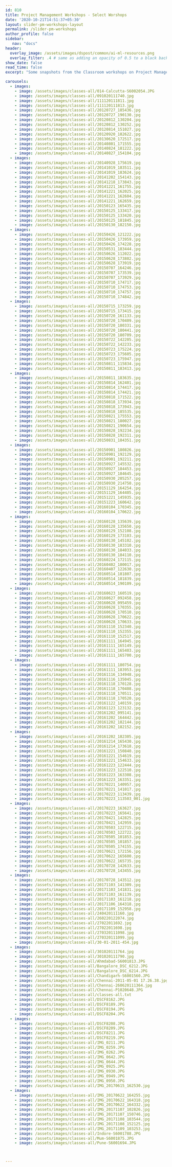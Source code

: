 ```yaml
---
id: 810    
title: Project Management Workshops - Select Worshops
date: '2020-10-21T14:51:37+05:30'
layout: slider-pm-workshops-layout
permalink: /slider-pm-workshops
author_profile: false
sidebar:
   nav: "docs"
header:
  overlay_image: /assets/images/dspost/common/ai-ml-resources.png
  overlay_filter: .4 # same as adding an opacity of 0.5 to a black background
show_date: false
read_time: false
excerpt: "Some snapshots from the Classroom workshops on Project Management, PMP, Agile, PRINCE2, Project Risk Management, Customized Project Management, MSP 4000+ learners, 300+ sessions, 12000+ Hours. Learners across the Glove."

carousels:
  - images: 
    - image: /assets/images/classes-all/014-Calcutta-S6002054.JPG
    - image: /assets/images/classes-all/091020111740.jpg
    - image: /assets/images/classes-all/111120111811.jpg
    - image: /assets/images/classes-all/111120111813.jpg
    - image: /assets/images/classes-all/20120727_185436.jpg
    - image: /assets/images/classes-all/20120727_190130.jpg
    - image: /assets/images/classes-all/20120812_130204.jpg
    - image: /assets/images/classes-all/20120812_130252.jpg
    - image: /assets/images/classes-all/20120814_151027.jpg
    - image: /assets/images/classes-all/20120920_182622.jpg
    - image: /assets/images/classes-all/20130620_172517.jpg
    - image: /assets/images/classes-all/20140801_171555.jpg
    - image: /assets/images/classes-all/20140824_181222.jpg
    - image: /assets/images/classes-all/20140827_154104.jpg
  - images: 
    - image: /assets/images/classes-all/20140928_175619.jpg
    - image: /assets/images/classes-all/20141019_183511.jpg
    - image: /assets/images/classes-all/20141019_183624.jpg
    - image: /assets/images/classes-all/20141202_154143.jpg
    - image: /assets/images/classes-all/20141218_173843.jpg
    - image: /assets/images/classes-all/20141221_161755.jpg
    - image: /assets/images/classes-all/20141221_162025.jpg
    - image: /assets/images/classes-all/20141221_162604.jpg
    - image: /assets/images/classes-all/20141221_162659.jpg
    - image: /assets/images/classes-all/20150123_165435.jpg
    - image: /assets/images/classes-all/20150125_133417.jpg
    - image: /assets/images/classes-all/20150125_133420.jpg
    - image: /assets/images/classes-all/20150125_181845.jpg
    - image: /assets/images/classes-all/20150130_182150.jpg
  - images: 
    - image: /assets/images/classes-all/20150426_121222.jpg
    - image: /assets/images/classes-all/20150426_173959.jpg
    - image: /assets/images/classes-all/20150426_174228.jpg
    - image: /assets/images/classes-all/20150531_183444.jpg
    - image: /assets/images/classes-all/20150626_112022.jpg
    - image: /assets/images/classes-all/20150628_173802.jpg
    - image: /assets/images/classes-all/20150628_173919.jpg
    - image: /assets/images/classes-all/20150707_164246.jpg
    - image: /assets/images/classes-all/20150707_173539.jpg
    - image: /assets/images/classes-all/20150707_173929.jpg
    - image: /assets/images/classes-all/20150710_174717.jpg
    - image: /assets/images/classes-all/20150710_174753.jpg
    - image: /assets/images/classes-all/20150710_174757.jpg
    - image: /assets/images/classes-all/20150710_174842.jpg
  - images: 
    - image: /assets/images/classes-all/20150715_173259.jpg
    - image: /assets/images/classes-all/20150715_173415.jpg
    - image: /assets/images/classes-all/20150720_161133.jpg
    - image: /assets/images/classes-all/20150720_170409.jpg
    - image: /assets/images/classes-all/20150720_180331.jpg
    - image: /assets/images/classes-all/20150720_180441.jpg
    - image: /assets/images/classes-all/20150720_180709.jpg
    - image: /assets/images/classes-all/20150722_142205.jpg
    - image: /assets/images/classes-all/20150722_142233.jpg
    - image: /assets/images/classes-all/20150723_175224.jpg
    - image: /assets/images/classes-all/20150723_175605.jpg
    - image: /assets/images/classes-all/20150723_175947.jpg
    - image: /assets/images/classes-all/20150811_115834.jpg
    - image: /assets/images/classes-all/20150811_183413.jpg
  - images: 
    - image: /assets/images/classes-all/20150811_183635.jpg
    - image: /assets/images/classes-all/20150814_162401.jpg
    - image: /assets/images/classes-all/20150814_174417.jpg
    - image: /assets/images/classes-all/20150814_174421.jpg
    - image: /assets/images/classes-all/20150818_171522.jpg
    - image: /assets/images/classes-all/20150818_173934.jpg
    - image: /assets/images/classes-all/20150818_173943.jpg
    - image: /assets/images/classes-all/20150818_185535.jpg
    - image: /assets/images/classes-all/20150821_175553.jpg
    - image: /assets/images/classes-all/20150821_180027.jpg
    - image: /assets/images/classes-all/20150821_190654.jpg
    - image: /assets/images/classes-all/20150828_192234.jpg
    - image: /assets/images/classes-all/20150828_192311.jpg
    - image: /assets/images/classes-all/20150831_184351.jpg
  - images: 
    - image: /assets/images/classes-all/20150901_180826.jpg
    - image: /assets/images/classes-all/20150901_192129.jpg
    - image: /assets/images/classes-all/20150901_192211.jpg
    - image: /assets/images/classes-all/20150927_145532.jpg
    - image: /assets/images/classes-all/20150927_184453.jpg
    - image: /assets/images/classes-all/20150927_184645.jpg
    - image: /assets/images/classes-all/20150930_205257.jpg
    - image: /assets/images/classes-all/20150930_214750.jpg
    - image: /assets/images/classes-all/20151129_164254.jpg
    - image: /assets/images/classes-all/20151129_164405.jpg
    - image: /assets/images/classes-all/20151221_145935.jpg
    - image: /assets/images/classes-all/20151223_160642.jpg
    - image: /assets/images/classes-all/20160104_170345.jpg
    - image: /assets/images/classes-all/20160104_170622.jpg
  - images: 
    - image: /assets/images/classes-all/20160128_135639.jpg
    - image: /assets/images/classes-all/20160128_135650.jpg
    - image: /assets/images/classes-all/20160129_152108.jpg
    - image: /assets/images/classes-all/20160129_173103.jpg
    - image: /assets/images/classes-all/20160130_145102.jpg
    - image: /assets/images/classes-all/20160130_183310.jpg
    - image: /assets/images/classes-all/20160130_184033.jpg
    - image: /assets/images/classes-all/20160130_184110.jpg
    - image: /assets/images/classes-all/20160224_172115.jpg
    - image: /assets/images/classes-all/20160402_180017.jpg
    - image: /assets/images/classes-all/20160407_122630.jpg
    - image: /assets/images/classes-all/20160514_181807.jpg
    - image: /assets/images/classes-all/20160514_181839.jpg
    - image: /assets/images/classes-all/20160514_190109.jpg
  - images: 
    - image: /assets/images/classes-all/20160623_160519.jpg
    - image: /assets/images/classes-all/20160627_092458.jpg
    - image: /assets/images/classes-all/20160628_095459.jpg
    - image: /assets/images/classes-all/20160628_170355.jpg
    - image: /assets/images/classes-all/20160628_170510.jpg
    - image: /assets/images/classes-all/20160628_170622.jpg
    - image: /assets/images/classes-all/20160628_170633.jpg
    - image: /assets/images/classes-all/20161110_152340.jpg
    - image: /assets/images/classes-all/20161110_152355.jpg
    - image: /assets/images/classes-all/20161110_152517.jpg
    - image: /assets/images/classes-all/20161111_164945.jpg
    - image: /assets/images/classes-all/20161111_165149.jpg
    - image: /assets/images/classes-all/20161111_165403.jpg
    - image: /assets/images/classes-all/20161111_165700.jpg
  - images: 
    - image: /assets/images/classes-all/20161111_180754.jpg
    - image: /assets/images/classes-all/20161111_183953.jpg
    - image: /assets/images/classes-all/20161116_134948.jpg
    - image: /assets/images/classes-all/20161116_135045.jpg
    - image: /assets/images/classes-all/20161118_170128.jpg
    - image: /assets/images/classes-all/20161118_170408.jpg
    - image: /assets/images/classes-all/20161118_170511.jpg
    - image: /assets/images/classes-all/20161118_170520.jpg
    - image: /assets/images/classes-all/20161122_140159.jpg
    - image: /assets/images/classes-all/20161123_123132.jpg
    - image: /assets/images/classes-all/20161202_095141.jpg
    - image: /assets/images/classes-all/20161202_164442.jpg
    - image: /assets/images/classes-all/20161202_182144.jpg
    - image: /assets/images/classes-all/20161202_182152.jpg
  - images: 
    - image: /assets/images/classes-all/20161202_182305.jpg
    - image: /assets/images/classes-all/20161214_165430.jpg
    - image: /assets/images/classes-all/20161214_173618.jpg
    - image: /assets/images/classes-all/20161221_150840.jpg
    - image: /assets/images/classes-all/20161221_154619.jpg
    - image: /assets/images/classes-all/20161221_154633.jpg
    - image: /assets/images/classes-all/20161223_122444.jpg
    - image: /assets/images/classes-all/20161223_122510.jpg
    - image: /assets/images/classes-all/20161223_163308.jpg
    - image: /assets/images/classes-all/20161223_163351.jpg
    - image: /assets/images/classes-all/20170221_140957.jpg
    - image: /assets/images/classes-all/20170221_141017.jpg
    - image: /assets/images/classes-all/20170223_113439.jpg
    - image: /assets/images/classes-all/20170223_113503_001.jpg
  - images: 
    - image: /assets/images/classes-all/20170223_163627.jpg
    - image: /assets/images/classes-all/20170223_165641.jpg
    - image: /assets/images/classes-all/20170421_142825.jpg
    - image: /assets/images/classes-all/20170421_142959.jpg
    - image: /assets/images/classes-all/20170503_122715.jpg
    - image: /assets/images/classes-all/20170503_122722.jpg
    - image: /assets/images/classes-all/20170505_101853.jpg
    - image: /assets/images/classes-all/20170505_101857.jpg
    - image: /assets/images/classes-all/20170505_174155.jpg
    - image: /assets/images/classes-all/20170621_172156.jpg
    - image: /assets/images/classes-all/20170622_165600.jpg
    - image: /assets/images/classes-all/20170622_165735.jpg
    - image: /assets/images/classes-all/20170728_142633.jpg
    - image: /assets/images/classes-all/20170728_143455.jpg
  - images: 
    - image: /assets/images/classes-all/20170728_143512.jpg
    - image: /assets/images/classes-all/20171103_141309.jpg
    - image: /assets/images/classes-all/20171103_141831.jpg
    - image: /assets/images/classes-all/20171103_161139.jpg
    - image: /assets/images/classes-all/20171103_161218.jpg
    - image: /assets/images/classes-all/20171106_164318.jpg
    - image: /assets/images/classes-all/20171109_152958.jpg
    - image: /assets/images/classes-all/240420111160.jpg
    - image: /assets/images/classes-all/260220122074.jpg
    - image: /assets/images/classes-all/27022011692.jpg
    - image: /assets/images/classes-all/27022011698.jpg
    - image: /assets/images/classes-all/270320111098.jpg
    - image: /assets/images/classes-all/270320111099.jpg
    - image: /assets/images/classes-all/30-01-2011-454.jpg
  - images: 
    - image: /assets/images/classes-all/301020111764.jpg
    - image: /assets/images/classes-all/301020111790.jpg
    - image: /assets/images/classes-all/Ahmdabad-S6001813.JPG
    - image: /assets/images/classes-all/Bangalore_DSC_6212.JPG
    - image: /assets/images/classes-all/Bangalore_DSC_6214.JPG
    - image: /assets/images/classes-all/Chandigarh-S6001560.JPG
    - image: /assets/images/classes-all/Chennai-2011-05-01 17.26.38.jpg
    - image: /assets/images/classes-all/Chennai-260620111364.jpg
    - image: /assets/images/classes-all/Chennai-P1020648.JPG
    - image: /assets/images/classes-all/classes-all.txt
    - image: /assets/images/classes-all/DSCF8162.JPG
    - image: /assets/images/classes-all/DSCF8189.JPG
    - image: /assets/images/classes-all/DSCF8194.JPG
    - image: /assets/images/classes-all/DSCF8204.JPG
  - images: 
    - image: /assets/images/classes-all/DSCF8208.JPG
    - image: /assets/images/classes-all/DSCF8209.JPG
    - image: /assets/images/classes-all/DSCF8211.JPG
    - image: /assets/images/classes-all/DSCF8219.JPG
    - image: /assets/images/classes-all/IMG_0211.JPG
    - image: /assets/images/classes-all/IMG_0259.JPG
    - image: /assets/images/classes-all/IMG_0262.JPG
    - image: /assets/images/classes-all/IMG_0642.JPG
    - image: /assets/images/classes-all/IMG_0644.JPG
    - image: /assets/images/classes-all/IMG_0925.JPG
    - image: /assets/images/classes-all/IMG_0930.JPG
    - image: /assets/images/classes-all/IMG_0949.JPG
    - image: /assets/images/classes-all/IMG_0950.JPG
    - image: /assets/images/classes-all/IMG_20170615_162530.jpg
  - images: 
    - image: /assets/images/classes-all/IMG_20170622_164255.jpg
    - image: /assets/images/classes-all/IMG_20170622_164318.jpg
    - image: /assets/images/classes-all/IMG_20170622_164332.jpg
    - image: /assets/images/classes-all/IMG_20171107_102826.jpg
    - image: /assets/images/classes-all/IMG_20171107_150746.jpg
    - image: /assets/images/classes-all/IMG_20171108_103544.jpg
    - image: /assets/images/classes-all/IMG_20171108_152125.jpg
    - image: /assets/images/classes-all/IMG_20171109_103253.jpg
    - image: /assets/images/classes-all/Indore-S6001788.JPG
    - image: /assets/images/classes-all/Mum-S6001875.JPG
    - image: /assets/images/classes-all/Pune-S6001694.JPG



---     
```


